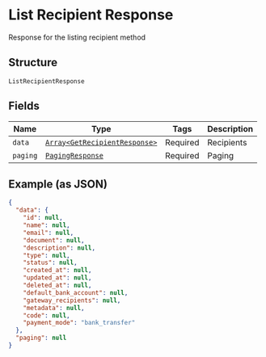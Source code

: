 
# List Recipient Response

Response for the listing recipient method

## Structure

`ListRecipientResponse`

## Fields

| Name | Type | Tags | Description |
|  --- | --- | --- | --- |
| `data` | [`Array<GetRecipientResponse>`](../../doc/models/get-recipient-response.md) | Required | Recipients |
| `paging` | [`PagingResponse`](../../doc/models/paging-response.md) | Required | Paging |

## Example (as JSON)

```json
{
  "data": {
    "id": null,
    "name": null,
    "email": null,
    "document": null,
    "description": null,
    "type": null,
    "status": null,
    "created_at": null,
    "updated_at": null,
    "deleted_at": null,
    "default_bank_account": null,
    "gateway_recipients": null,
    "metadata": null,
    "code": null,
    "payment_mode": "bank_transfer"
  },
  "paging": null
}
```

